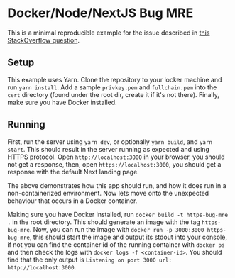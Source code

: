 # Docker/Node/NextJS Bug MRE
This is a minimal reproducible example for the issue
described in [this StackOverflow question](https://stackoverflow.com/questions/74622461/nodejs-https-server-serving-over-http-instead-of-https-when-running-inside-docke).

## Setup
This example uses Yarn.
Clone the repository to your locker machine and run `yarn install`.
Add a sample `privkey.pem` and `fullchain.pem` into the `cert` directory (found under the root dir, create it if it's not there).
Finally, make sure you have Docker installed.

## Running
First, run the server using `yarn dev`, or optionally `yarn build`, and `yarn start`.
This should result in the server running as expected and using HTTPS protocol. Open
`http://localhost:3000` in your browser, you should not get a response, then, open
`https://localhost:3000`, you should get a response with the default Next landing page.

The above demonstrates how this app should run, and how it does run in a non-containerized
environment. Now lets move onto the unexpected behaviour that occurs in a Docker container.

Making sure you have Docker installed, run `docker build -t https-bug-mre .` in the root directory.
This should generate an image with the tag `https-bug-mre`. Now, you can run the image with
`docker run -p 3000:3000 https-bug-mre`, this should start the image and output its stdout into your
console, if not you can find the container id of the running container with `docker ps` and then check the
logs with `docker logs -f <container-id>`. You should find that the only output is `Listening on port 3000 url: http://localhost:3000`.